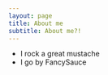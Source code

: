 ```yaml
---
layout: page
title: About me
subtitle: About me?!
---
```



- I rock a great mustache
- I go by FancySauce
